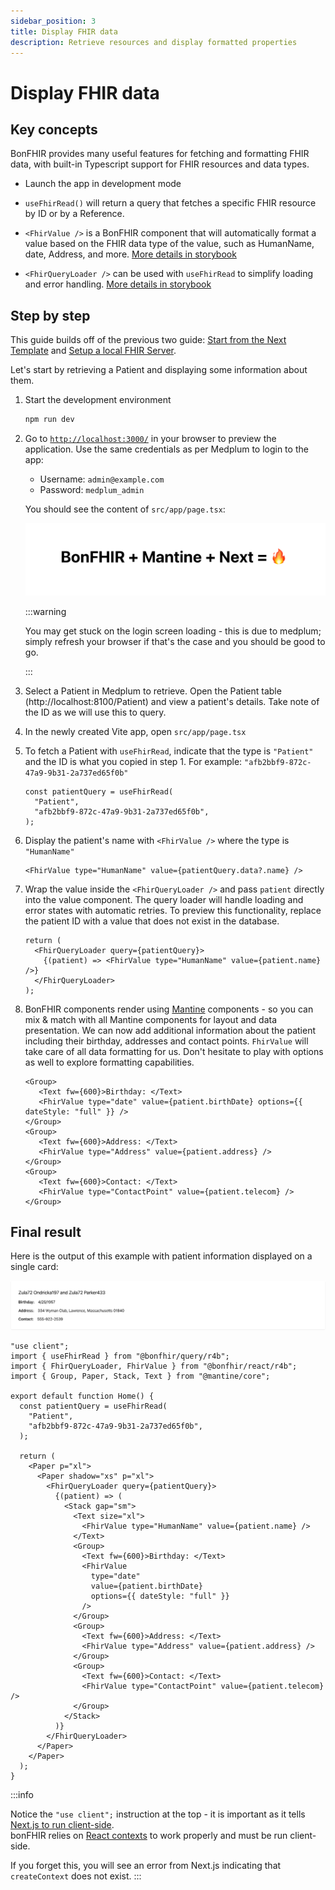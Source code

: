 ```yaml
---
sidebar_position: 3
title: Display FHIR data
description: Retrieve resources and display formatted properties
---
```


# Display FHIR data

## Key concepts

BonFHIR provides many useful features for fetching and formatting FHIR data, with built-in Typescript support for FHIR resources and data types.

- Launch the app in development mode

- `useFhirRead()` will return a query that fetches a specific FHIR resource by ID or by a Reference.

- `<FhirValue />` is a BonFHIR component that will automatically format a value based on the FHIR data type of the value, such as HumanName, date, Address, and more. [More details in storybook](https://bonfhir.dev/storybook/?path=/docs/bonfhir-data-display-fhirvalue--docs)

- `<FhirQueryLoader />` can be used with `useFhirRead` to simplify loading and error handling. [More details in storybook](https://bonfhir.dev/storybook/?path=/docs/bonfhir-feedback-fhirqueryloader--docs)

## Step by step

This guide builds off of the previous two guide: [Start from the Next Template](/docs/build-a-fhir-solution-with-nextjs/start-from-next-template) and [Setup a local FHIR Server](/docs/build-a-fhir-solution-with-nextjs/setup-fhir-server).

Let's start by retrieving a Patient and displaying some information about them.

1. Start the development environment

   ```bash npm2yarn
   npm run dev
   ```

2. Go to [`http://localhost:3000/`](http://localhost:3000/) in your browser to preview the application.
   Use the same credentials as per Medplum to login to the app:

   - Username: `admin@example.com`
   - Password: `medplum_admin`

   You should see the content of `src/app/page.tsx`:

   ![Example](../../static/img/docs/next-template.png)

   :::warning

   You may get stuck on the login screen loading - this is due to medplum; simply refresh your browser if that's the
   case and you should be good to go.

   :::

3. Select a Patient in Medplum to retrieve. Open the Patient table (http://localhost:8100/Patient) and view a patient's details. Take note of the ID as we will use this to query.

4. In the newly created Vite app, open `src/app/page.tsx`

5. To fetch a Patient with `useFhirRead`, indicate that the type is `"Patient"` and the ID is what you copied in step 1. For example: `"afb2bbf9-872c-47a9-9b31-2a737ed65f0b"`

   ```tsx
   const patientQuery = useFhirRead(
     "Patient",
     "afb2bbf9-872c-47a9-9b31-2a737ed65f0b",
   );
   ```

6. Display the patient's name with `<FhirValue />` where the type is `"HumanName"`

   ```tsx
   <FhirValue type="HumanName" value={patientQuery.data?.name} />
   ```

7. Wrap the value inside the `<FhirQueryLoader />` and pass `patient` directly into the value component. The query loader will handle loading and error states with automatic retries. To preview this functionality, replace the patient ID with a value that does not exist in the database.

   ```tsx
   return (
     <FhirQueryLoader query={patientQuery}>
       {(patient) => <FhirValue type="HumanName" value={patient.name} />}
     </FhirQueryLoader>
   );
   ```

8. BonFHIR components render using [Mantine](https://mantine.dev/) components - so you can mix & match with all Mantine components for layout and data presentation. We can now add additional information about the patient including their birthday, addresses and contact points. `FhirValue` will take care of all data formatting for us. Don't hesitate to play with options as well to explore formatting capabilities.

   ```tsx
   <Group>
      <Text fw={600}>Birthday: </Text>
      <FhirValue type="date" value={patient.birthDate} options={{ dateStyle: "full" }} />
   </Group>
   <Group>
      <Text fw={600}>Address: </Text>
      <FhirValue type="Address" value={patient.address} />
   </Group>
   <Group>
      <Text fw={600}>Contact: </Text>
      <FhirValue type="ContactPoint" value={patient.telecom} />
   </Group>
   ```

## Final result

Here is the output of this example with patient information displayed on a single card:

![Example](../../static/img/docs/display-fhir-data-example.png)

```tsx title="src/app/page.tsx"
"use client";
import { useFhirRead } from "@bonfhir/query/r4b";
import { FhirQueryLoader, FhirValue } from "@bonfhir/react/r4b";
import { Group, Paper, Stack, Text } from "@mantine/core";

export default function Home() {
  const patientQuery = useFhirRead(
    "Patient",
    "afb2bbf9-872c-47a9-9b31-2a737ed65f0b",
  );

  return (
    <Paper p="xl">
      <Paper shadow="xs" p="xl">
        <FhirQueryLoader query={patientQuery}>
          {(patient) => (
            <Stack gap="sm">
              <Text size="xl">
                <FhirValue type="HumanName" value={patient.name} />
              </Text>
              <Group>
                <Text fw={600}>Birthday: </Text>
                <FhirValue
                  type="date"
                  value={patient.birthDate}
                  options={{ dateStyle: "full" }}
                />
              </Group>
              <Group>
                <Text fw={600}>Address: </Text>
                <FhirValue type="Address" value={patient.address} />
              </Group>
              <Group>
                <Text fw={600}>Contact: </Text>
                <FhirValue type="ContactPoint" value={patient.telecom} />
              </Group>
            </Stack>
          )}
        </FhirQueryLoader>
      </Paper>
    </Paper>
  );
}
```

:::info

Notice the `"use client";` instruction at the top - it is important as it tells [Next.js to run client-side](https://nextjs.org/docs/app/building-your-application/rendering/client-components#using-client-components-in-nextjs).  
bonFHIR relies on [React contexts](https://react.dev/reference/react/createContext) to work properly and must be run client-side.

If you forget this, you will see an error from Next.js indicating that `createContext` does not exist.
:::
